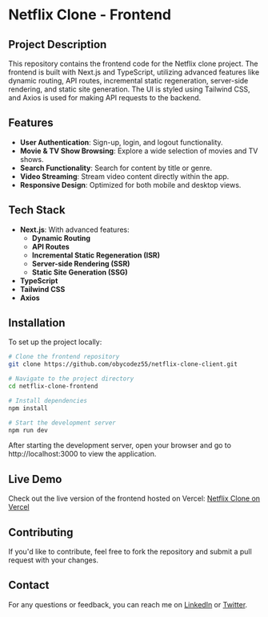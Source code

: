 # **Netflix Clone - Frontend**

## **Project Description**
This repository contains the frontend code for the Netflix clone project. The frontend is built with Next.js and TypeScript, utilizing advanced features like dynamic routing, API routes, incremental static regeneration, server-side rendering, and static site generation. The UI is styled using Tailwind CSS, and Axios is used for making API requests to the backend.

## **Features**
- **User Authentication**: Sign-up, login, and logout functionality.
- **Movie & TV Show Browsing**: Explore a wide selection of movies and TV shows.
- **Search Functionality**: Search for content by title or genre.
- **Video Streaming**: Stream video content directly within the app.
- **Responsive Design**: Optimized for both mobile and desktop views.

## **Tech Stack**
- **Next.js**: With advanced features:
  - **Dynamic Routing**
  - **API Routes**
  - **Incremental Static Regeneration (ISR)**
  - **Server-side Rendering (SSR)**
  - **Static Site Generation (SSG)**
- **TypeScript**
- **Tailwind CSS**
- **Axios**

## **Installation**

To set up the project locally:

```bash
# Clone the frontend repository
git clone https://github.com/obycodez55/netflix-clone-client.git

# Navigate to the project directory
cd netflix-clone-frontend

# Install dependencies
npm install

# Start the development server
npm run dev
```
After starting the development server, open your browser and go to http://localhost:3000 to view the application.

## **Live Demo**
Check out the live version of the frontend hosted on Vercel: [Netflix Clone on Vercel](https://obycodez55flix.vercel.app)

## **Contributing**
If you'd like to contribute, feel free to fork the repository and submit a pull request with your changes.

## **Contact**
For any questions or feedback, you can reach me on [LinkedIn](https://linkedin.com/in/your-profile) or [Twitter](https://twitter.com/your-handle).

